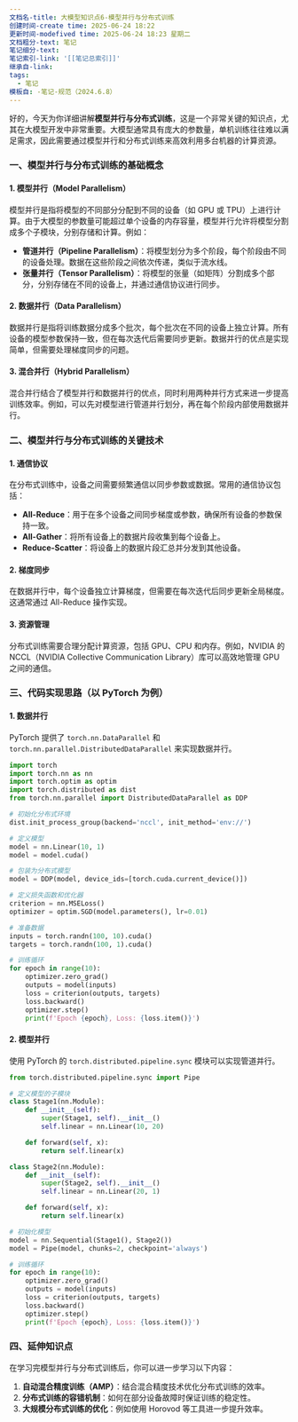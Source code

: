 ```yaml
---
文档名-title: 大模型知识点6-模型并行与分布式训练
创建时间-create time: 2025-06-24 18:22
更新时间-modefived time: 2025-06-24 18:23 星期二
文档粗分-text: 笔记
笔记细分-text: 
笔记索引-link: '[[笔记总索引]]'
继承自-link: 
tags:
  - 笔记
模板自: -笔记-规范（2024.6.8）
---
```



好的，今天为你详细讲解**模型并行与分布式训练**，这是一个非常关键的知识点，尤其在大模型开发中非常重要。大模型通常具有庞大的参数量，单机训练往往难以满足需求，因此需要通过模型并行和分布式训练来高效利用多台机器的计算资源。

### 一、模型并行与分布式训练的基础概念

#### 1. 模型并行（Model Parallelism）
模型并行是指将模型的不同部分分配到不同的设备（如 GPU 或 TPU）上进行计算。由于大模型的参数量可能超过单个设备的内存容量，模型并行允许将模型分割成多个子模块，分别存储和计算。例如：
- **管道并行（Pipeline Parallelism）**：将模型划分为多个阶段，每个阶段由不同的设备处理。数据在这些阶段之间依次传递，类似于流水线。
- **张量并行（Tensor Parallelism）**：将模型的张量（如矩阵）分割成多个部分，分别存储在不同的设备上，并通过通信协议进行同步。

#### 2. 数据并行（Data Parallelism）
数据并行是指将训练数据分成多个批次，每个批次在不同的设备上独立计算。所有设备的模型参数保持一致，但在每次迭代后需要同步更新。数据并行的优点是实现简单，但需要处理梯度同步的问题。

#### 3. 混合并行（Hybrid Parallelism）
混合并行结合了模型并行和数据并行的优点，同时利用两种并行方式来进一步提高训练效率。例如，可以先对模型进行管道并行划分，再在每个阶段内部使用数据并行。

### 二、模型并行与分布式训练的关键技术

#### 1. 通信协议
在分布式训练中，设备之间需要频繁通信以同步参数或数据。常用的通信协议包括：
- **All-Reduce**：用于在多个设备之间同步梯度或参数，确保所有设备的参数保持一致。
- **All-Gather**：将所有设备上的数据片段收集到每个设备上。
- **Reduce-Scatter**：将设备上的数据片段汇总并分发到其他设备。

#### 2. 梯度同步
在数据并行中，每个设备独立计算梯度，但需要在每次迭代后同步更新全局梯度。这通常通过 All-Reduce 操作实现。

#### 3. 资源管理
分布式训练需要合理分配计算资源，包括 GPU、CPU 和内存。例如，NVIDIA 的 NCCL（NVIDIA Collective Communication Library）库可以高效地管理 GPU 之间的通信。

### 三、代码实现思路（以 PyTorch 为例）

#### 1. 数据并行
PyTorch 提供了 `torch.nn.DataParallel` 和 `torch.nn.parallel.DistributedDataParallel` 来实现数据并行。

```python
import torch
import torch.nn as nn
import torch.optim as optim
import torch.distributed as dist
from torch.nn.parallel import DistributedDataParallel as DDP

# 初始化分布式环境
dist.init_process_group(backend='nccl', init_method='env://')

# 定义模型
model = nn.Linear(10, 1)
model = model.cuda()

# 包装为分布式模型
model = DDP(model, device_ids=[torch.cuda.current_device()])

# 定义损失函数和优化器
criterion = nn.MSELoss()
optimizer = optim.SGD(model.parameters(), lr=0.01)

# 准备数据
inputs = torch.randn(100, 10).cuda()
targets = torch.randn(100, 1).cuda()

# 训练循环
for epoch in range(10):
    optimizer.zero_grad()
    outputs = model(inputs)
    loss = criterion(outputs, targets)
    loss.backward()
    optimizer.step()
    print(f'Epoch {epoch}, Loss: {loss.item()}')
```

#### 2. 模型并行
使用 PyTorch 的 `torch.distributed.pipeline.sync` 模块可以实现管道并行。

```python
from torch.distributed.pipeline.sync import Pipe

# 定义模型的子模块
class Stage1(nn.Module):
    def __init__(self):
        super(Stage1, self).__init__()
        self.linear = nn.Linear(10, 20)

    def forward(self, x):
        return self.linear(x)

class Stage2(nn.Module):
    def __init__(self):
        super(Stage2, self).__init__()
        self.linear = nn.Linear(20, 1)

    def forward(self, x):
        return self.linear(x)

# 初始化模型
model = nn.Sequential(Stage1(), Stage2())
model = Pipe(model, chunks=2, checkpoint='always')

# 训练循环
for epoch in range(10):
    optimizer.zero_grad()
    outputs = model(inputs)
    loss = criterion(outputs, targets)
    loss.backward()
    optimizer.step()
    print(f'Epoch {epoch}, Loss: {loss.item()}')
```

### 四、延伸知识点
在学习完模型并行与分布式训练后，你可以进一步学习以下内容：
1. **自动混合精度训练（AMP）**：结合混合精度技术优化分布式训练的效率。
2. **分布式训练的容错机制**：如何在部分设备故障时保证训练的稳定性。
3. **大规模分布式训练的优化**：例如使用 Horovod 等工具进一步提升效率。

